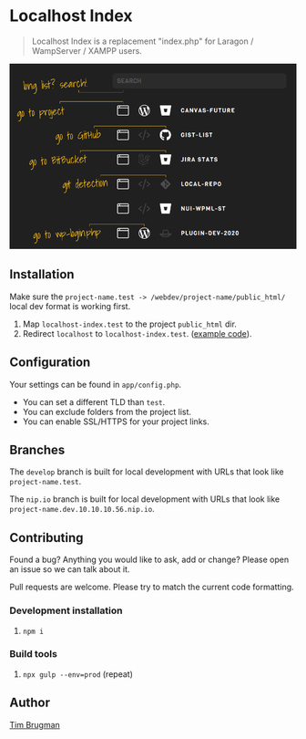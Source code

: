 # Localhost Index

> Localhost Index is a replacement "index.php" for Laragon / WampServer / XAMPP users.

![screenshot](/screenshot.png)

## Installation

Make sure the `project-name.test -> /webdev/project-name/public_html/` local dev format is working first.

1. Map `localhost-index.test` to the project `public_html` dir.
1. Redirect `localhost` to `localhost-index.test`. ([example code](/redirect-example.php)).

## Configuration

Your settings can be found in `app/config.php`.

- You can set a different TLD than `test`.
- You can exclude folders from the project list.
- You can enable SSL/HTTPS for your project links.

## Branches

The `develop` branch is built for local development with URLs that look like `project-name.test`.

The `nip.io` branch is built for local development with URLs that look like `project-name.dev.10.10.10.56.nip.io`.

## Contributing

Found a bug? Anything you would like to ask, add or change? Please open an issue so we can talk about it.

Pull requests are welcome. Please try to match the current code formatting.

### Development installation

1. `npm i`

### Build tools

1. `npx gulp --env=prod` (repeat)

## Author

[Tim Brugman](https://github.com/Brugman)

